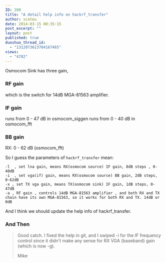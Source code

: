 ```yaml
---
ID: 280
title: "A detail help info on hackrf_transfer"
author: scateu
date: 2014-03-15 00:35:15
post_excerpt: ""
layout: post
published: true
duoshuo_thread_id:
  - "1312073613704167465"
views:
  - "4782"
---
```

<p>Osmocom Sink has three gain,</p>

<h3>RF gain</h3>

<p>which is the switch for 14dB MGA-81563 amplifier.</p>

<h3>IF gain</h3>

<p>runs from 0 - 47 dB in osmocom_siggen runs from 0 - 40 dB in osmocom_fft</p>

<h3>BB gain</h3>

<p>RX: 0 - 62 dB (osmocom_fft)</p>

<p>So I guess the parameters of <code>hackrf_transfer</code> mean:</p>

<pre><code>-l  , set lna gain, means RX(osmocom source) IF gain, 8dB steps , 0-40dB
-i  , set vga(if) gain, means RX(osmocom source) BB gain, 2dB steps, 0-62dB
-x , set TX vga gain, means TX(osmocom sink) IF gain, 1dB steps, 0-47dB
-a , RF gain , controls 14dB MGA-81563 amplifier , and both RX and TX chain have its own MGA-81563, so it works for both RX and TX. 14dB or 0dB
</code></pre>

<p>And I think we should update the help info of hackrf_transfer.</p>

<h3>And Then</h3>

<blockquote>
  <p>Good catch.  I fixed the help in git, and I swiped -i for the IF
  frequency control since it didn't make any sense for RX VGA (baseband)
  gain (which is now -g).</p>
  
  <p>Mike</p>
</blockquote>
